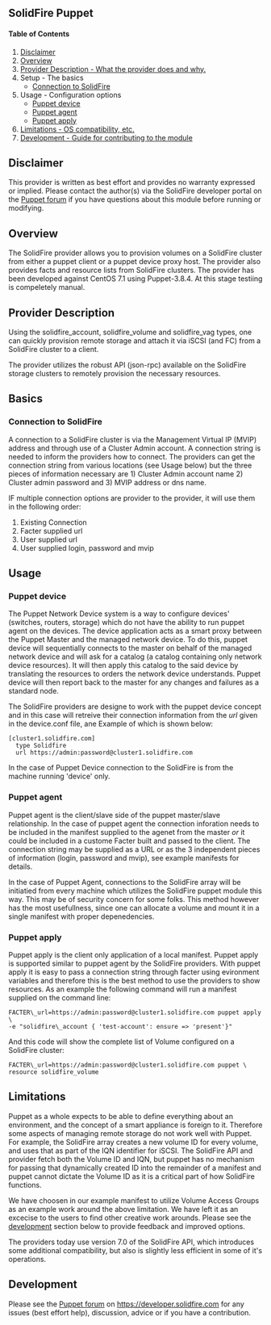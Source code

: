 ## SolidFire Puppet

#### Table of Contents

1. [Disclaimer](#disclaimer)
2. [Overview](#overview)
3. [Provider Description - What the provider does and why.](#description)
4. Setup - The basics
    * [Connection to SolidFire](#connection)
5. Usage - Configuration options
    * [Puppet device](#device)
    * [Puppet agent](#agent)
    * [Puppet apply](#apply)
6. [Limitations - OS compatibility, etc.](#limitations)
7. [Development - Guide for contributing to the module](#development)

## <a name="disclaimer"></a> Disclaimer

This provider is written as best effort and provides no warranty expressed or
implied. Please contact the author(s) via the SolidFire developer portal on
the [Puppet forum](http://developer.solidfire.com/forum/puppet) if you have
questions about this module before running or modifying.

## <a name="overview"></a> Overview

The SolidFire provider allows you to provision volumes on a SolidFire cluster
from either a puppet client or a puppet device proxy host. The provider also
provides facts and resource lists from SolidFire clusters. The provider has
been developed against CentOS 7.1 using Puppet-3.8.4. At this stage testiing
is compeletely manual.

## <a name="description"></a> Provider Description

Using the solidfire\_account, solidfire\_volume and solidfire\_vag types, one
can quickly provision remote storage and attach it via iSCSI (and FC) from a
SolidFire cluster to a client.

The provider utilizes the robust API (json-rpc) available on the SolidFire
storage clusters to remotely provision the necessary resources.

## Basics

### <a name="connection"></a> Connection to SolidFire

A connection to a SolidFire cluster is via the Management Virtual IP (MVIP)
address and through use of a Cluster Admin account. A connection string is
needed to inform the providers how to connect. The providers can get the
connection string from various locations (see Usage below) but the three
pieces of information necessary are 1) Cluster Admin account name 2) Cluster
admin password and 3) MVIP address or dns name.

IF multiple connection options are provider to the provider, it will use them
in the following order:

1. Existing Connection
2. Facter supplied url
3. User supplied url
4. User supplied login, password and mvip

## Usage

### <a name="device"></a> Puppet device

The Puppet Network Device system is a way to configure devices' (switches,
routers, storage) which do not have the ability to run puppet agent on
the devices. The device application acts as a smart proxy between the Puppet
Master and the managed network device. To do this, puppet device will
sequentially connects to the master on behalf of the managed network device
and will ask for a catalog (a catalog containing only network device
resources). It will then apply this catalog to the said device by translating
the resources to orders the network device understands. Puppet device will
then report back to the master for any changes and failures as a standard node.

The SolidFire providers are designe to work with the puppet device concept and
in this case will retreive their connection information from the _url_ given
in the device.conf file, ane Example of which is shown below:

    [cluster1.solidfire.com]
      type Solidfire
      url https://admin:password@cluster1.solidfire.com

In the case of Puppet Device connection to the SolidFire is from the machine
running 'device' only.

### <a name="agent"></a> Puppet agent

Puppet agent is the client/slave side of the puppet master/slave relationship.
In the case of puppet agent the connection inforation needs to be included in
the manifest supplied to the agenet from the master _or_ it could be included
in a custome Facter built and passed to the client. The connection string may
be supplied as a URL or as the 3 independent pieces of information (login,
password and mvip), see example manifests for details.

In the case of Puppet Agent, connections to the SolidFire array will be
initiatied from every machine which utilizes the SolidFire puppet module this
way. This may be of security concern for some folks. This method however has
the most usefullness, since one can allocate a volume and mount it in a single
manifest with proper depenedencies.

### <a name="apply"></a> Puppet apply

Puppet apply is the client only application of a local manifest. Puppet apply
is supported similar to puppet agent by the SolidFire providers. With puppet
apply it is easy to pass a connection string through facter using evironment
variables and therefore this is the best method to use the providers to show
resources. As an example the following command will run a manifest supplied on
the command line:

    FACTER\_url=https://admin:password@cluster1.solidfire.com puppet apply \
    -e "solidfire\_account { 'test-account': ensure => 'present'}"

And this code will show the complete list of Volume configured on a SolidFire
cluster:

    FACTER\_url=https://admin:password@cluster1.solidfire.com puppet \
    resource solidfire_volume


## <a name="Limitations"></a> Limitations

Puppet as a whole expects to be able to define everything about an
environment, and the concept of a smart appliance is foreign to it.  Therefore
some aspects of managing remote storage do not work well with Puppet. For
example, the SolidFire array creates a new volume ID for every volume, and
uses that as part of the IQN identifier for iSCSI. The SolidFire API and
provider fetch both the Volume ID and IQN, but puppet has no mechanism for
passing that dynamically created ID into the remainder of a manifest and
puppet cannot dictate the Volume ID as it is a critical part of how SolidFire
functions.

We have choosen in our example manifest to utilize Volume Access Groups as an
example work around the above limitation. We have left it as an excecise to
the users to find other creative work arounds. Please see the
[development](#development) section below to provide feedback and improved options.

The providers today use version 7.0 of the SolidFire API, which introduces
some additional compatibility, but also is slightly less efficient in some of
it's operations.

## <a name="development"></a> Development

Please see the [Puppet forum](http://developer.solidfire.com/forum/puppet) on
<https://developer.solidfire.com> for any issues (best effort help),
discussion, advice or if you have a contribution.
